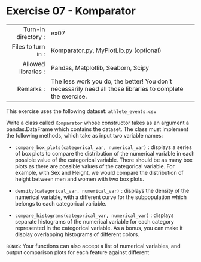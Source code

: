 # Exercise 07 - Komparator

|                         |                    |
| -----------------------:| ------------------ |
|   Turn-in directory :   |  ex07              |
|   Files to turn in :    |  Komparator.py, MyPlotLib.py (optional)|
|   Allowed libraries :   |  Pandas, Matplotlib, Seaborn, Scipy|
|   Remarks :             |  The less work you do, the better! You don't necessarily need all those libraries to complete the exercise.|

This exercise uses the following dataset: `athlete_events.csv`

Write a class called `Komparator` whose constructor takes as an argument a pandas.DataFrame which contains the dataset.
The class must implement the following methods, which take as input two variable names:

* `compare_box_plots(categorical_var, numerical_var)` : displays a series of box plots to compare the distribution of the numerical variable in each possible value of the categorical variable. There should be as many box plots as there are possible values of the categorical variable. For example, with Sex and Height, we would compare the distribution of height between men and women with two box plots.

* `density(categorical_var, numerical_var)` : displays the density of the numerical variable, with a different curve for the subpopulation which belongs to each categorical variable.

* `compare_histograms(categorical_var, numerical_var)` : displays separate histograms of the numerical variable for each category represented in the categorical variable. As a bonus, you can make it display overlapping histograms of different colors.

`BONUS`: Your functions can also accept a list of numerical variables, and output comparison plots for each feature against different

